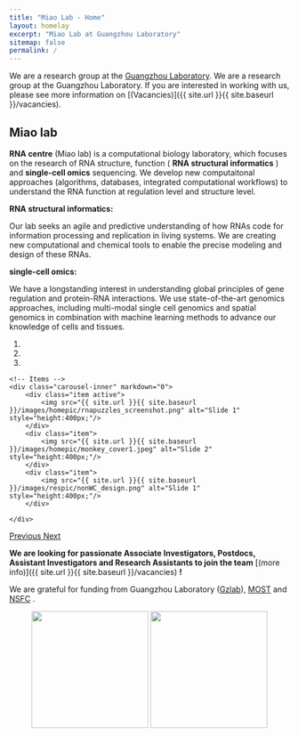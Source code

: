 ```yaml
---
title: "Miao Lab - Home"
layout: homelay
excerpt: "Miao Lab at Guangzhou Laboratory"
sitemap: false
permalink: /
---
```


We are a research group at the [Guangzhou Laboratory](https://www.grmh-gdl.cn).
We are a research group at the Guangzhou Laboratory. If you are interested in working with us, please see more information on [(Vacancies)]({{ site.url }}{{ site.baseurl }}/vacancies).

## Miao lab

**RNA centre** (Miao lab) is a computational biology laboratory, which focuses on the research of RNA structure, function ( **RNA structural informatics** ) 
and **single-cell omics** sequencing. We develop new computaitonal approaches (algorithms, databases, integrated computational workflows) to understand the RNA function at regulation level and
structure level. 

**RNA structural informatics:**

Our lab seeks an agile and predictive understanding of how RNAs code for information processing and replication in living systems. 
We are creating new computational and chemical tools to enable the precise modeling and design of these RNAs.


**single-cell omics:**

We have a longstanding interest in understanding global principles of gene regulation and protein-RNA interactions. 
We use state-of-the-art genomics approaches, including multi-modal single cell genomics and spatial genomics in combination with machine learning methods 
to advance our knowledge of cells and tissues.


<div markdown="0" id="carousel" class="carousel slide" data-ride="carousel" data-interval="4000" data-pause="hover" >
    <!-- Menu -->
    <ol class="carousel-indicators">
        <li data-target="#carousel" data-slide-to="0" class="active"></li>
        <li data-target="#carousel" data-slide-to="1"></li>
        <li data-target="#carousel" data-slide-to="2"></li>
    </ol>

    <!-- Items -->
    <div class="carousel-inner" markdown="0">
        <div class="item active">
            <img src="{{ site.url }}{{ site.baseurl }}/images/homepic/rnapuzzles_screenshot.png" alt="Slide 1" style="height:400px;"/>
        </div>
        <div class="item">
            <img src="{{ site.url }}{{ site.baseurl }}/images/homepic/monkey_cover1.jpeg" alt="Slide 2" style="height:400px;"/>
        </div>
        <div class="item">
            <img src="{{ site.url }}{{ site.baseurl }}/images/respic/nonWC_design.png" alt="Slide 1" style="height:400px;"/>
        </div>

    </div>
  <a class="left carousel-control" href="#carousel" role="button" data-slide="prev">
    <span class="glyphicon glyphicon-chevron-left" aria-hidden="true"></span>
    <span class="sr-only">Previous</span>
  </a>
  <a class="right carousel-control" href="#carousel" role="button" data-slide="next">
    <span class="glyphicon glyphicon-chevron-right" aria-hidden="true"></span>
    <span class="sr-only">Next</span>
  </a>
</div>

**We are  looking for passionate Associate Investigators, Postdocs, Assistant Investigators and Research Assistants to join the team** [(more info)]({{ site.url }}{{ site.baseurl }}/vacancies) **!**


We are grateful for funding from Guangzhou Laboratory ([Gzlab](www.gzlab.ac.cn)), [MOST]() and [NSFC]() .

<figure class="fourth">
  <img src="{{ site.url }}{{ site.baseurl }}/images/RNA-Puzzles_logo.jpg" style="width: 210px">
  <img src="{{ site.url }}{{ site.baseurl }}/images/homepic/NSFC_logo.png" style="width: 210px">
</figure>
